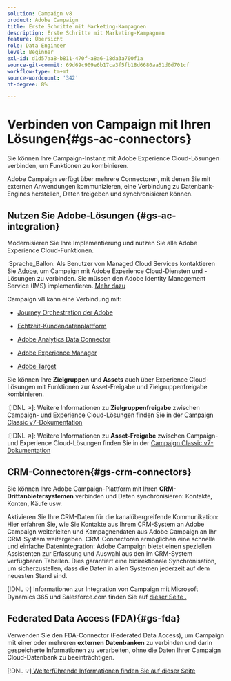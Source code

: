 ```yaml
---
solution: Campaign v8
product: Adobe Campaign
title: Erste Schritte mit Marketing-Kampagnen
description: Erste Schritte mit Marketing-Kampagnen
feature: Übersicht
role: Data Engineer
level: Beginner
exl-id: d1d57aa8-b811-470f-a8a6-18da3a700f1a
source-git-commit: 69d69c909e6b17ca3f5fb18d6680aa51d0d701cf
workflow-type: tm+mt
source-wordcount: '342'
ht-degree: 8%

---
```


# Verbinden von Campaign mit Ihren Lösungen{#gs-ac-connectors}

Sie können Ihre Campaign-Instanz mit Adobe Experience Cloud-Lösungen verbinden, um Funktionen zu kombinieren.

Adobe Campaign verfügt über mehrere Connectoren, mit denen Sie mit externen Anwendungen kommunizieren, eine Verbindung zu Datenbank-Engines herstellen, Daten freigeben und synchronisieren können.

## Nutzen Sie Adobe-Lösungen {#gs-ac-integration}

Modernisieren Sie Ihre Implementierung und nutzen Sie alle Adobe Experience Cloud-Funktionen.

:Sprache_Ballon: Als Benutzer von Managed Cloud Services kontaktieren Sie [Adobe](../start/campaign-faq.md#support), um Campaign mit Adobe Experience Cloud-Diensten und -Lösungen zu verbinden. Sie müssen den Adobe Identity Management Service (IMS) implementieren. [Mehr dazu](../start/connect.md#connect-ims)

Campaign v8 kann eine Verbindung mit:

* [Journey Orchestration der Adobe](https://experienceleague.adobe.com/docs/journeys/using/action-journeys/acc-action.html?lang=en)

* [Echtzeit-Kundendatenplattform](../connect/ac-rtcdp.md)

* [Adobe Analytics Data Connector](../connect/ac-aa.md)

* [Adobe Experience Manager](../connect/ac-aem.md)

* [Adobe Target](../connect/ac-at.md)

Sie können Ihre **Zielgruppen** und **Assets** auch über Experience Cloud-Lösungen mit Funktionen zur Asset-Freigabe und Zielgruppenfreigabe kombinieren.

:[!DNL :arrow_upper_right:]: Weitere Informationen zu **Zielgruppenfreigabe** zwischen Campaign- und Experience Cloud-Lösungen finden Sie in der [Campaign Classic v7-Dokumentation](https://experienceleague.adobe.com/docs/campaign-classic/using/integrating-with-adobe-experience-cloud/audience-sharing/sharing-audiences-with-adobe-experience-cloud.html?lang=en#integrating-with-adobe-experience-cloud)

:[!DNL :arrow_upper_right:]: Weitere Informationen zu **Asset-Freigabe** zwischen Campaign- und Experience Cloud-Lösungen finden Sie in der [Campaign Classic v7-Dokumentation](https://experienceleague.adobe.com/docs/campaign-classic/using/integrating-with-adobe-experience-cloud/asset-sharing/sharing-assets-with-adobe-experience-cloud.html?lang=en#integrating-with-adobe-experience-cloud)

## CRM-Connectoren{#gs-crm-connectors}

Sie können Ihre Adobe Campaign-Plattform mit Ihren **CRM-Drittanbietersystemen** verbinden und Daten synchronisieren: Kontakte, Konten, Käufe usw.

Aktivieren Sie Ihre CRM-Daten für die kanalübergreifende Kommunikation: Hier erfahren Sie, wie Sie Kontakte aus Ihrem CRM-System an Adobe Campaign weiterleiten und Kampagnendaten aus Adobe Campaign an Ihr CRM-System weitergeben.
CRM-Connectoren ermöglichen eine schnelle und einfache Datenintegration: Adobe Campaign bietet einen speziellen Assistenten zur Erfassung und Auswahl aus den im CRM-System verfügbaren Tabellen. Dies garantiert eine bidirektionale Synchronisation, um sicherzustellen, dass die Daten in allen Systemen jederzeit auf dem neuesten Stand sind.

[!DNL :bulb:] Informationen zur Integration von Campaign mit Microsoft Dynamics 365 und Salesforce.com finden Sie auf  [dieser Seite .](crm.md)

## Federated Data Access (FDA){#gs-fda}

Verwenden Sie den FDA-Connector (Federated Data Access), um Campaign mit einer oder mehreren **externen Datenbanken** zu verbinden und darin gespeicherte Informationen zu verarbeiten, ohne die Daten Ihrer Campaign Cloud-Datenbank zu beeinträchtigen.

[!DNL :bulb:][ Weiterführende Informationen finden Sie auf dieser Seite](fda.md)


<!-- 
 ## Integrate with social media

Use the **Managing social networks (Social Marketing)** option to interact with customers and prospects via Twitter.

* Send messages - Use Adobe Campaign Social Marketing to send messages on Twitter. Adobe Campaign lets you post messages directly to your twitter account. You can also send direct messages to all your followers.

* Collect new contacts - Adobe Campaign Social Marketing also makes it easy to acquire new contacts via Facebook: contact users and ask them if they want to share their profile information. If they accept, Adobe Campaign automatically recovers the data, which enables you to carry out targeting campaigns and, when possible, to implement cross-channel strategies.

[!DNL :bulb:] Learn how to set up and use Campaign Social Marketing in [this section](../connect/ac-tw.md) -->